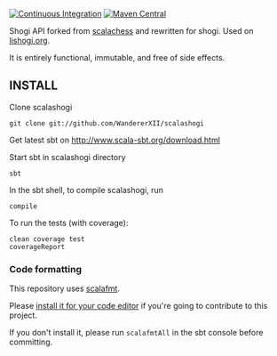 [![Continuous Integration](https://github.com/WandererXII/scalashogi/actions/workflows/ci.yml/badge.svg)](https://github.com/WandererXII/scalashogi/actions/workflows/ci.yml)
[![Maven Central](https://img.shields.io/maven-central/v/io.github.WandererXII/scalashogi_2.13.svg?label=Maven%20Central)](https://search.maven.org/search?q=g:%22io.github.WandererXII%22%20AND%20a:%22scalashogi_2.13%22)

Shogi API forked from [scalachess](https://github.com/lichess-org/scalachess) and rewritten for shogi.
Used on [lishogi.org](https://lishogi.org).

It is entirely functional, immutable, and free of side effects.

## INSTALL

Clone scalashogi

    git clone git://github.com/WandererXII/scalashogi

Get latest sbt on http://www.scala-sbt.org/download.html

Start sbt in scalashogi directory

    sbt

In the sbt shell, to compile scalashogi, run

    compile

To run the tests (with coverage):

    clean coverage test
    coverageReport

### Code formatting

This repository uses [scalafmt](https://scalameta.org/scalafmt/).

Please [install it for your code editor](https://scalameta.org/scalafmt/docs/installation.html)
if you're going to contribute to this project.

If you don't install it, please run `scalafmtAll` in the sbt console before committing.
